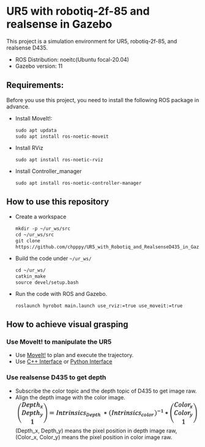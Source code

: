 # UR5 with robotiq-2f-85 and realsense in Gazebo
This project is a simulation environment for UR5, robotiq-2f-85, and realsense D435.     
- ROS Distribution: noeitc(Ubuntu focal-20.04)    
- Gazebo version: 11     
## Requirements:   
Before you use this project, you need to install the following ROS package in advance.   
- Install MoveIt!:    
    ```
    sudo apt updata
    sudo apt install ros-noetic-moveit
    ```
- Install RViz   
    ```
    sudo apt install ros-noetic-rviz
    ```
- Install Controller_manager
    ```
    sudo apt install ros-noetic-controller-manager
    ```
## How to use this repository    
- Create a workspace
    ```
    mkdir -p ~/ur_ws/src
    cd ~/ur_ws/src
    git clone https://github.com/chpppy/UR5_with_Robotiq_and_RealsenseD435_in_Gazebo.git    
    ```
- Build the code under `~/ur_ws/`    
    ```
    cd ~/ur_ws/
    catkin_make
    source devel/setup.bash
    ```

- Run the code with ROS and Gazebo.     
    ```
    roslaunch hyrobot main.launch use_rviz:=true use_moveit:=true
    ```
## How to achieve visual grasping
### Use MoveIt! to manipulate the UR5
- Use [MoveIt!](https://moveit.github.io/moveit_tutorials/) to plan and execute the trajectory.
- Use [C++ Interface](https://github.com/moveit/moveit_tutorials/blob/master/doc/move_group_interface/src/move_group_interface_tutorial.cpp) or [Python Interface](https://github.com/moveit/moveit_tutorials/blob/master/doc/move_group_python_interface/scripts/move_group_python_interface_tutorial.py)
### Use realsense D435 to get depth
- Subscribe the color topic and the depth topic of D435 to get image raw.
- Align the depth image with the color image.   
    ![Method](Align.png)     
(Depth_x, Depth_y) means the pixel position in depth image raw, (Color_x, Color_y) means the pixel position in color image raw.
